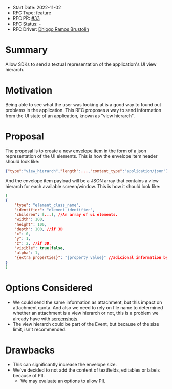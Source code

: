 * Start Date: 2022-11-02
* RFC Type: feature
* RFC PR: [#33](https://github.com/getsentry/rfcs/pull/33)
* RFC Status: -
* RFC Driver: [Dhiogo Ramos Brustolin](https://github.com/brustolin)

# Summary

Allow SDKs to send a textual representation of the application's UI view hierarch. 

# Motivation

Being able to see what the user was looking at is a good way to found out problems in the application. 
This RFC proposes a way to send information from the UI state of an application, known as "view hierarch".

# Proposal 

The proposal is to create a new [envelope item](https://develop.sentry.dev/sdk/envelopes/) in the form of a json representation of the UI elements. 
This is how the envelope item header should look like:

```json
{"type":"view_hierarch","length":...,"content_type":"application/json"}\n
```

And the envelope item payload will be a JSON array that contains a view hierarch for each available screen/window. 
This is how it should look like: 

```json
[
{
    "type": "element_class_name", 
    "identifier": "element_identifier",
    "children": [...], //An array of ui elements.
    "width": 100, 
    "height": 100,
    "depth": 100, //if 3D
    "x": 0,
    "y": 1,
    "z": 2, //if 3D.
    "visible": true|false,
    "alpha": 1,
    "{extra_properties}": "{property value}" //adicional information by platform
}
]
```

# Options Considered

- We could send the same information as attachment, but this impact on attachment quota. And also we need to rely on file name to determined whether an attachment is a view hierarch or not, this is a problem we already have with [screenshots](https://develop.sentry.dev/sdk/features/#screenshots).
- The view hierarch could be part of the Event, but because of the size limit, isn't recommended. 

# Drawbacks

- This can significantly increase the envelope size. 
- We've decided to not add the content of textfields, editables or labels because of PII.
    - We may evaluate an options to allow PII.